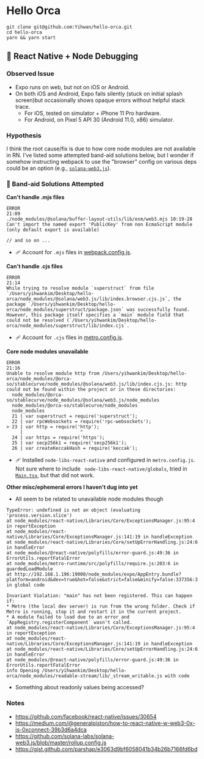# Hello Orca 
```
git clone git@github.com:Yihwan/hello-orca.git
cd hello-orca 
yarn && yarn start
```

## 🐞 React Native + Node Debugging 
### Observed Issue 
* Expo runs on web, but not on iOS or Android. 
* On both iOS and Android, Expo fails silently (stuck on initial splash screen)but occasionally shows opaque errors without helpful stack trace. 
  * For iOS, tested on simulator + iPhone 11 Pro hardware. 
  * For Android, on Pixel 5 API 30 (Android 11.0, x86) simulator. 

### Hypothesis 
I think the root cause/fix is due to how core node modules are not available in RN. I've listed some attempted band-aid solutions below, but I wonder if somehow instructing webpack to use the "browser" config on various deps could be an option (e.g., [`solana-web3.js`](https://github.com/solana-labs/solana-web3.js/blob/master/rollup.config.js)).

### 🤕 Band-aid Solutions Attempted

**Can't handle .mjs files**
```
ERROR
21:09
./node_modules/@solana/buffer-layout-utils/lib/esm/web3.mjs 10:19-28
Can't import the named export 'PublicKey' from non EcmaScript module (only default export is available)

// and so on ...
```
* 🩹 Account for `.mjs` files in [webpack.config.js](./webpack.config.js).


**Can't handle .cjs files**
```
ERROR
21:14
While trying to resolve module `superstruct` from file `/Users/yihwankim/Desktop/hello-orca/node_modules/@solana/web3.js/lib/index.browser.cjs.js`, the package `/Users/yihwankim/Desktop/hello-orca/node_modules/superstruct/package.json` was successfully found. However, this package itself specifies a `main` module field that could not be resolved (`/Users/yihwankim/Desktop/hello-orca/node_modules/superstruct/lib/index.cjs`. 
```
* 🩹 Account for `.cjs` files in [metro.config.js](./metro.config.js).

**Core node modules unavailable**

```
ERROR
21:16
Unable to resolve module http from /Users/yihwankim/Desktop/hello-orca/node_modules/@orca-so/stablecurve/node_modules/@solana/web3.js/lib/index.cjs.js: http could not be found within the project or in these directories:
  node_modules/@orca-so/stablecurve/node_modules/@solana/web3.js/node_modules
  node_modules/@orca-so/stablecurve/node_modules
  node_modules
  21 | var superstruct = require('superstruct');
  22 | var rpcWebsockets = require('rpc-websockets');
> 23 | var http = require('http');
     |                     ^
  24 | var https = require('https');
  25 | var secp256k1 = require('secp256k1');
  26 | var createKeccakHash = require('keccak');
  ```
  * 🩹 Installed `node-libs-react-native` and configured in `metro.config.js`. Not sure where to include ` node-libs-react-native/globals`, tried in [`Main.tsx`](./Main.tsx), but that did not work. 

**Other misc/ephemeral errors I haven't dug into yet**
* All seem to be related to unavailable node modules though

```
TypeError: undefined is not an object (evaluating 'process.version.slice')
at node_modules/react-native/Libraries/Core/ExceptionsManager.js:95:4 in reportException
at node_modules/react-native/Libraries/Core/ExceptionsManager.js:141:19 in handleException
at node_modules/react-native/Libraries/Core/setUpErrorHandling.js:24:6 in handleError
at node_modules/@react-native/polyfills/error-guard.js:49:36 in ErrorUtils.reportFatalError
at node_modules/metro-runtime/src/polyfills/require.js:203:6 in guardedLoadModule
at http://192.168.1.196:19000/node_modules/expo/AppEntry.bundle?platform=android&dev=true&hot=false&strict=false&minify=false:337356:3 in global code

Invariant Violation: "main" has not been registered. This can happen if:
* Metro (the local dev server) is run from the wrong folder. Check if Metro is running, stop it and restart it in the current project.
* A module failed to load due to an error and `AppRegistry.registerComponent` wasn't called.
at node_modules/react-native/Libraries/Core/ExceptionsManager.js:95:4 in reportException
at node_modules/react-native/Libraries/Core/ExceptionsManager.js:141:19 in handleException
at node_modules/react-native/Libraries/Core/setUpErrorHandling.js:24:6 in handleError
at node_modules/@react-native/polyfills/error-guard.js:49:36 in ErrorUtils.reportFatalError
info Opening /Users/yihwankim/Desktop/hello-orca/node_modules/readable-stream/lib/_stream_writable.js with code
```
* Something about readonly values being accessed? 
### Notes

* https://github.com/facebook/react-native/issues/30654
* https://medium.com/@generalpiston/how-to-react-native-w-web3-0x-js-0xconnect-39b3d6a4dca
* https://github.com/solana-labs/solana-web3.js/blob/master/rollup.config.js
* https://gist.github.com/parshap/e3063d9bf6058041b34b26b7166fd6bd